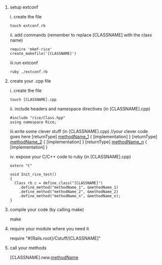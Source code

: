 1.  setup extconf

	i.	create the file
		
		touch extconf.rb
	
	ii. add commands (remember to replace [CLASSNAME] with the class name)

		require 'mkmf-rice' 
		create_makefile('[CLASSNAME]')

	iii.run extconf

		ruby ./extconf.rb

2.	create your .cpp file

	i.	create the file

		touch [CLASSNAME].cpp

	ii. include headers and namespace directives (in [CLASSNAME].cpp)

		#include "rice/Class.hpp"
		using namespace Rice;

	iii.write some clever stuff (in [CLASSNAME].cpp)
		//your clever code goes here 
		[returnType] [methodName_1]([arguments...]) {
			[implementation]
		}
		[returnType] [methodName_2]([arguments...]) {
			[implementation]
		}
		[returnType] [methodName_n]([arguments...]) {
			[implementation]
		}

	iv. expose your C/C++ code to ruby (in [CLASSNAME].cpp)

		extern "C"

		void Init_rice_test()
		{
		  Class rb_c = define_class("[CLASSNAME]")
		    .define_method("methodName_1", &methodName_1)
		    .define_method("methodName_2", &methodName_2)
		    .define_method("methodName_n", &methodName_n);
		}

3.	compile your code (by calling make)
	
	make

4.	require your module where you need it
	
	require "#{Rails.root}/Cstuff/[CLASSNAME]"

5.	call your methods
	
	[CLASSNAME].new.[methodName]([arguments...])
